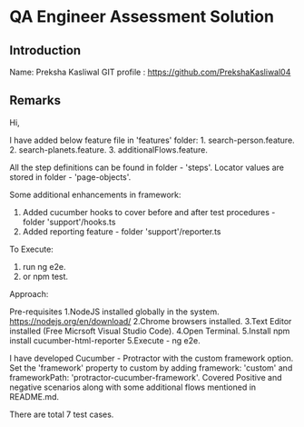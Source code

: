 # QA Engineer Assessment Solution

## Introduction


Name: Preksha Kasliwal 
GIT profile : https://github.com/PrekshaKasliwal04


## Remarks 

Hi, 

I have added below feature file in 'features' folder:
    1. search-person.feature.
    2. search-planets.feature.
    3. additionalFlows.feature.

All the step definitions can be found in folder - 'steps'. 
Locator values are stored in folder - 'page-objects'.

Some additional enhancements in framework:

1. Added cucumber hooks to cover before and after test procedures - folder 'support'/hooks.ts 
2. Added reporting feature - folder 'support'/reporter.ts

To Execute: 

1. run ng e2e.
2. or npm test.

Approach:

Pre-requisites
1.NodeJS installed globally in the system. https://nodejs.org/en/download/
2.Chrome browsers installed.
3.Text Editor installed (Free Micrsoft Visual Studio Code).
4.Open Terminal.
5.Install npm install cucumber-html-reporter
5.Execute - ng e2e.


I have developed Cucumber - Protractor with the custom framework option. 
Set the 'framework' property to custom by adding framework: 'custom' and frameworkPath: 'protractor-cucumber-framework'.
Covered Positive and negative scenarios along with some additional flows mentioned in README.md. 

There are total 7 test cases. 

